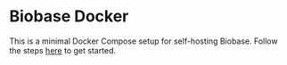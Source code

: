 # Biobase Docker

This is a minimal Docker Compose setup for self-hosting Biobase. Follow the steps [here](https://biobase.com/docs/guides/hosting/docker) to get started.
